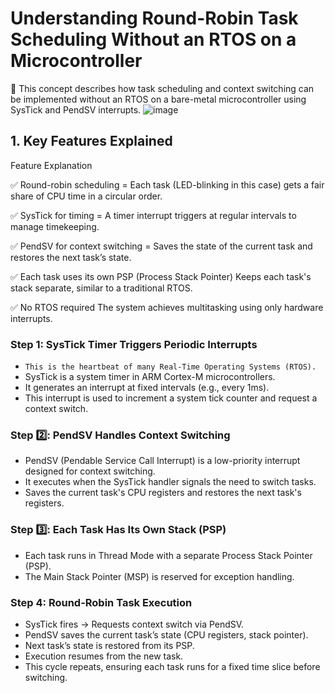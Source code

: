 # Understanding Round-Robin Task Scheduling Without an RTOS on a Microcontroller
🚀 This concept describes how task scheduling and context switching can be implemented without an RTOS on a bare-metal microcontroller using SysTick and PendSV interrupts.
![image](https://github.com/user-attachments/assets/2b7b5512-8ab6-4b70-817f-9d6841a9c064)

## 1. Key Features Explained
Feature	Explanation

✅ Round-robin scheduling	= Each task (LED-blinking in this case) gets a fair share of CPU time in a circular order.

✅ SysTick for timing = 	A timer interrupt triggers at regular intervals to manage timekeeping.

✅ PendSV for context switching =	Saves the state of the current task and restores the next task’s state.

✅ Each task uses its own PSP (Process Stack Pointer)	Keeps each task's stack separate, similar to a traditional RTOS.

✅ No RTOS required	The system achieves multitasking using only hardware interrupts.

### Step 1: SysTick Timer Triggers Periodic Interrupts
- `This is the heartbeat of many Real-Time Operating Systems (RTOS). `⁣
- SysTick is a system timer in ARM Cortex-M microcontrollers.
- It generates an interrupt at fixed intervals (e.g., every 1ms).
- This interrupt is used to increment a system tick counter and request a context switch.
### Step 2️⃣: PendSV Handles Context Switching
- PendSV (Pendable Service Call Interrupt) is a low-priority interrupt designed for context switching.
- It executes when the SysTick handler signals the need to switch tasks.
- Saves the current task's CPU registers and restores the next task's registers.
### Step 3️⃣: Each Task Has Its Own Stack (PSP)
- Each task runs in Thread Mode with a separate Process Stack Pointer (PSP).
- The Main Stack Pointer (MSP) is reserved for exception handling.
### Step 4: Round-Robin Task Execution
- SysTick fires → Requests context switch via PendSV.
- PendSV saves the current task’s state (CPU registers, stack pointer).
- Next task’s state is restored from its PSP.
- Execution resumes from the new task.
- This cycle repeats, ensuring each task runs for a fixed time slice before switching.
